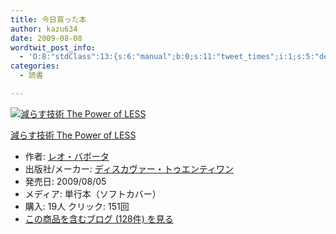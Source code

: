 ```yaml
---
title: 今日買った本
author: kazu634
date: 2009-08-08
wordtwit_post_info:
  - 'O:8:"stdClass":13:{s:6:"manual";b:0;s:11:"tweet_times";i:1;s:5:"delay";i:0;s:7:"enabled";i:1;s:10:"separation";s:2:"60";s:7:"version";s:3:"3.7";s:14:"tweet_template";b:0;s:6:"status";i:2;s:6:"result";a:0:{}s:13:"tweet_counter";i:2;s:13:"tweet_log_ids";a:1:{i:0;i:4749;}s:9:"hash_tags";a:0:{}s:8:"accounts";a:1:{i:0;s:7:"kazu634";}}'
categories:
  - 読書

---
```

<div class="section">
<div class="hatena-asin-detail">
<a href="http://www.amazon.co.jp/dp/4887597304/?tag=hatena_st1-22&ascsubtag=d-7ibv" onclick="__gaTracker('send', 'event', 'outbound-article', 'http://www.amazon.co.jp/dp/4887597304/?tag=hatena_st1-22&ascsubtag=d-7ibv', '');"><img src="https://images-na.ssl-images-amazon.com/images/I/51%2B1TmW69IL._SL160_.jpg" class="hatena-asin-detail-image" alt="減らす技術 The Power of LESS" title="減らす技術 The Power of LESS" /></a></p> 
    
<div class="hatena-asin-detail-info">
<p class="hatena-asin-detail-title">
<a href="http://www.amazon.co.jp/dp/4887597304/?tag=hatena_st1-22&ascsubtag=d-7ibv" onclick="__gaTracker('send', 'event', 'outbound-article', 'http://www.amazon.co.jp/dp/4887597304/?tag=hatena_st1-22&ascsubtag=d-7ibv', '減らす技術 The Power of LESS');">減らす技術 The Power of LESS</a>
</p>
      
<ul>
<li>
<span class="hatena-asin-detail-label">作者:</span> <a href="http://d.hatena.ne.jp/keyword/%A5%EC%A5%AA%A1%A6%A5%D0%A5%DC%A1%BC%A5%BF" onclick="__gaTracker('send', 'event', 'outbound-article', 'http://d.hatena.ne.jp/keyword/%A5%EC%A5%AA%A1%A6%A5%D0%A5%DC%A1%BC%A5%BF', 'レオ・バボータ');" class="keyword">レオ・バボータ</a>
</li>
<li>
<span class="hatena-asin-detail-label">出版社/メーカー:</span> <a href="http://d.hatena.ne.jp/keyword/%A5%C7%A5%A3%A5%B9%A5%AB%A5%F4%A5%A1%A1%BC%A1%A6%A5%C8%A5%A5%A5%A8%A5%F3%A5%C6%A5%A3%A5%EF%A5%F3" onclick="__gaTracker('send', 'event', 'outbound-article', 'http://d.hatena.ne.jp/keyword/%A5%C7%A5%A3%A5%B9%A5%AB%A5%F4%A5%A1%A1%BC%A1%A6%A5%C8%A5%A5%A5%A8%A5%F3%A5%C6%A5%A3%A5%EF%A5%F3', 'ディスカヴァー・トゥエンティワン');" class="keyword">ディスカヴァー・トゥエンティワン</a>
</li>
<li>
<span class="hatena-asin-detail-label">発売日:</span> 2009/08/05
</li>
<li>
<span class="hatena-asin-detail-label">メディア:</span> 単行本（ソフトカバー）
</li>
<li>
<span class="hatena-asin-detail-label">購入</span>: 19人 <span class="hatena-asin-detail-label">クリック</span>: 151回
</li>
<li>
<a href="http://d.hatena.ne.jp/asin/4887597304" onclick="__gaTracker('send', 'event', 'outbound-article', 'http://d.hatena.ne.jp/asin/4887597304', 'この商品を含むブログ (128件) を見る');" target="_blank">この商品を含むブログ (128件) を見る</a>
</li>
</ul>
</div>
    
<div class="hatena-asin-detail-foot">
</div>
</div>
</div>
